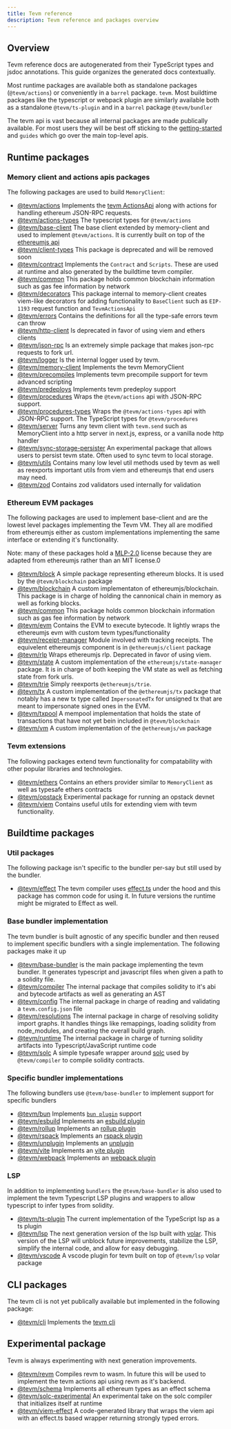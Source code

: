 ```yaml
---
title: Tevm reference
description: Tevm reference and packages overview
---
```


## Overview

Tevm reference docs are autogenerated from their TypeScript types and jsdoc annotations. This guide organizes the generated docs contextually.

Most runtime packages are available both as standalone packages (`@tevm/actions`) or conveniently in a `barrel` package. `tevm`.
Most buildtime packages like the typescript or webpack plugin are similarly available both as a standalone `@tevm/ts-plugin` and in a `barrel` package `@tevm/bundler`

The tevm api is vast because all internal packages are made publically available. For most users they will be best off sticking to the [getting-started](../../getting-started/getting-started/) and `guides` which go over the main top-level apis.

## Runtime packages

### Memory client and actions apis packages

The following packages are used to build `MemoryClient`:

- [@tevm/actions](https://github.com/evmts/tevm-monorepo/tree/main/packages/actions) Implements the [tevm ActionsApi](https://tevm.sh/reference/tevm/decorators/type-aliases/tevmactionsapi/) along with actions for handling ethereum JSON-RPC requests.
- [@tevm/actions-types](https://github.com/evmts/tevm-monorepo/tree/main/packages/actions-types) The typescript types for `@tevm/actions`
- [@tevm/base-client](https://github.com/evmts/tevm-monorepo/tree/main/packages/base-client) The base client extended by memory-client and used to implement `@tevm/actions`. It is currently built on top of the [ethereumjs api](https://github.com/ethereumjs/ethereumjs-monorepo)
- [@tevm/client-types](https://github.com/evmts/tevm-monorepo/tree/main/packages/client-types) This package is deprecated and will be removed soon
- [@tevm/contract](https://github.com/evmts/tevm-monorepo/tree/main/packages/contract) Implements the `Contract` and `Scripts`. These are used at runtime and also generated by the buildtime tevm compiler.
- [@tevm/common](https://github.com/evmts/tevm-monorepo/tree/main/packages/common) This package holds common blockchain information such as gas fee information by network
- [@tevm/decorators](https://github.com/evmts/tevm-monorepo/tree/main/packages/decorators) This package internal to memory-client creates viem-like decorators for adding functionality to `BaseClient` such as `EIP-1193` request function and `TevmActionsApi`
- [@tevm/errors](https://github.com/evmts/tevm-monorepo/tree/main/packages/errors) Contains the definitions for all the type-safe errors tevm can throw
- [@tevm/http-client](https://github.com/evmts/tevm-monorepo/tree/main/packages/http-client) Is deprecated in favor of using viem and ethers clients
- [@tevm/json-rpc](https://github.com/evmts/tevm-monorepo/tree/main/packages/json-rpc) Is an extremely simple package that makes json-rpc requests to fork url.
- [@tevm/logger](https://github.com/evmts/tevm-monorepo/tree/main/packages/logger) Is the internal logger used by tevm.
- [@tevm/memory-client](https://github.com/evmts/tevm-monorepo/tree/main/packages/memory-client) Implements the tevm MemoryClient
- [@tevm/precompiles](https://github.com/evmts/tevm-monorepo/tree/main/packages/precompiles) Implements tevm precompile support for tevm advanced scripting
- [@tevm/predeploys](https://github.com/evmts/tevm-monorepo/tree/main/packages/predeploys) Implements tevm predeploy support
- [@tevm/procedures](https://github.com/evmts/tevm-monorepo/tree/main/packages/procedures) Wraps the `@tevm/actions` api with JSON-RPC support.
- [@tevm/procedures-types](https://github.com/evmts/tevm-monorepo/tree/main/packages/procedures-types) Wraps the `@tevm/actions-types` api with JSON-RPC support. The TypeScript types for `@tevm/procedures`
- [@tevm/server](https://github.com/evmts/tevm-monorepo/tree/main/packages/server) Turns any tevm client with `tevm.send` such as MemoryClient into a http server in next.js, express, or a vanilla node http handler
- [@tevm/sync-storage-persister](https://github.com/evmts/tevm-monorepo/tree/main/packages/sync-storage-persister) An experimental package that allows users to persist tevm state. Often used to sync tevm to local storage.
- [@tevm/utils](https://github.com/evmts/tevm-monorepo/tree/main/packages/utils) Contains many low level util methods used by tevm as well as reexports important utils from viem and ethereumjs that end users may need.
- [@tevm/zod](https://github.com/evmts/tevm-monorepo/tree/main/packages/zod) Contains zod validators used internally for validation

### Ethereum EVM packages

The following packages are used to implement base-client and are the lowest level packages implementing the Tevm VM.
They all are modified from ethereumjs either as custom implementations implementing the same interface or extending it's functionality.

Note: many of these packages hold a [MLP-2.0](https://www.tldrlegal.com/license/mozilla-public-license-2-0-mpl-2) license because they are adapted from ethereumjs rather than an MIT license.0

- [@tevm/block](https://github.com/evmts/tevm-monorepo/tree/main/packages/block) A simple package representing ethereum blocks. It is used by the `@tevm/blockchain` package
- [@tevm/blockchain](https://github.com/evmts/tevm-monorepo/tree/main/packages/blockchain) A custom implementaton of ethereumjs/blockchain. This package is in charge of holding the cannonical chain in memory as well as forking blocks.
- [@tevm/common](https://github.com/evmts/tevm-monorepo/tree/main/packages/common) This package holds common blockchain information such as gas fee information by network
- [@tevm/evm](https://github.com/evmts/tevm-monorepo/tree/main/packages/evm) Contains the EVM to execute bytecode. It lightly wraps the ethereumjs evm with custom tevm types/functionality
- [@tevm/receipt-manager](https://github.com/evmts/tevm-monorepo/tree/main/packages/receipt-manager) Module involved with tracking receipts. The equivelent ethereumjs component is in `@ethereumjs/client` package
- [@tevm/rlp](https://github.com/evmts/tevm-monorepo/tree/main/packages/rlp) Wraps ethereumjs rlp. Deprecated in favor of using viem.
- [@tevm/state](https://github.com/evmts/tevm-monorepo/tree/main/packages/state) A custom implementation of the `ethereumjs/state-manager` package. It is in charge of both keeping the VM state as well as fetching state from fork urls.
- [@tevm/trie](https://github.com/evmts/tevm-monorepo/tree/main/packages/trie) Simply reexports `@ethereumjs/trie`.
- [@tevm/tx](https://github.com/evmts/tevm-monorepo/tree/main/packages/tx) A custom implementation of the `@ethereumjs/tx` package that notably has a new tx type called `ImpersonatedTx` for unsigned tx that are meant to impersonate signed ones in the EVM.
- [@tevm/txpool](https://github.com/evmts/tevm-monorepo/tree/main/packages/txpool) A mempool implementation that holds the state of transactions that have not yet bein included in `@tevm/blockchain`
- [@tevm/vm](https://github.com/evmts/tevm-monorepo/tree/main/packages/vm) A custom implementation of the `@ethereumjs/vm` package

### Tevm extensions

The following packages extend tevm functionality for compatability with other popular libraries and technologies.

- [@tevm/ethers](https://github.com/evmts/tevm-monorepo/tree/main/extensions/ethers) Contains an ethers provider similar to `MemoryClient` as well as typesafe ethers contracts
- [@tevm/opstack](https://github.com/evmts/tevm-monorepo/tree/main/extensions/opstack) Experimental package for running an opstack devnet
- [@tevm/viem](https://github.com/evmts/tevm-monorepo/tree/main/extensions/viem) Contains useful utils for extending viem with tevm functionality.

## Buildtime packages

### Util packages

The following package isn't specific to the bundler per-say but still used by the bundler.

- [@tevm/effect](https://github.com/evmts/tevm-monorepo/tree/main/packages/effect) The tevm compiler uses [effect.ts](https://github.com/Effect-TS/effect) under the hood and this package has common code for using it. In future versions the runtime might be migrated to Effect as well.

### Base bundler implementation

The tevm bundler is built agnostic of any specific bundler and then reused to implement specific bundlers with a single implementation. The following packages make it up

- [@tevm/base-bundler](https://github.com/evmts/tevm-monorepo/tree/main/bundler-packages/base-bundler) is the main package implementing the tevm bundler. It generates typescript and javascript files when given a path to a solidity file.
- [@tevm/compiler](https://github.com/evmts/tevm-monorepo/tree/main/bundler-packages/compiler) The internal package that compiles solidity to it's abi and bytecode artifacts as well as generating an AST
- [@tevm/config](https://github.com/evmts/tevm-monorepo/tree/main/bundler-packages/config) The internal package in charge of reading and validating a `tevm.config.json` file
- [@tevm/resolutions](https://github.com/evmts/tevm-monorepo/tree/main/bundler-packages/resolutions) The internal package in charge of resolving solidity import graphs. It handles things like remappings, loading solidity from node_modules, and creating the overall build graph.
- [@tevm/runtime](https://github.com/evmts/tevm-monorepo/tree/main/bundler-packages/runtime) The internal package in charge of turning solidity artifacts into Typescript/JavaScript runtime code
- [@tevm/solc](https://github.com/evmts/tevm-monorepo/tree/main/bundler-packages/solc) A simple typesafe wrapper around [solc](https://docs.soliditylang.org/en/latest/installing-solidity.html) used by `@tevm/compiler` to compile solidity contracts.

### Specific bundler implementations

The following bundlers use `@tevm/base-bundler` to implement support for specific bundlers

- [@tevm/bun](https://github.com/evmts/tevm-monorepo/tree/main/bundler-packages/bun) Implements [`bun plugin`](https://bun.sh/docs/bundler/plugins) support
- [@tevm/esbuild](https://github.com/evmts/tevm-monorepo/tree/main/bundler-packages/config) Implements an [esbuild plugin](https://esbuild.github.io/plugins/)
- [@tevm/rollup](https://github.com/evmts/tevm-monorepo/tree/main/bundler-packages/config) Implements an [rollup plugin](https://rollupjs.org/plugin-development/)
- [@tevm/rspack](https://github.com/evmts/tevm-monorepo/tree/main/bundler-packages/config) Implements an [rspack plugin](https://www.rspack.dev/config/plugins)
- [@tevm/unplugin](https://github.com/evmts/tevm-monorepo/tree/main/bundler-packages/unplugin) Implements an [unplugin](https://github.com/unjs/unplugin)
- [@tevm/vite](https://github.com/evmts/tevm-monorepo/tree/main/bundler-packages/vite) Implements an [vite plugin](https://vitejs.dev/guide/api-plugin)
- [@tevm/webpack](https://github.com/evmts/tevm-monorepo/tree/main/bundler-packages/webpack) Implements an [webpack plugin](https://webpack.js.org/plugins/)

### LSP

In addition to implementing `bundlers` the `@tevm/base-bundler` is also used to implement the tevm Typescript LSP plugins and wrappers to allow typescript to infer types from solidity.

- [@tevm/ts-plugin](https://github.com/evmts/tevm-monorepo/tree/main/lsp/ts-plugin) The current implementation of the TypeScript lsp as a ts plugin
- [@tevm/lsp](https://github.com/evmts/tevm-monorepo/tree/main/lsp/lsp) The next generation version of the lsp built with [volar](https://volarjs.dev/). This version of the LSP will unblock future improvements, stabilize the LSP, simplify the internal code, and allow for easy debugging.
- [@tevm/vscode](https://github.com/evmts/tevm-monorepo/tree/main/lsp/vscode) A vscode plugin for tevm built on top of `@tevm/lsp` volar package

## CLI packages

The tevm cli is not yet publically available but implemented in the following package:

- [@tevm/cli](https://github.com/evmts/tevm-monorepo/tree/main/bundler-packages/cli) Implements the [tevm cli](../cli/)

## Experimental package

Tevm is always experimenting with next generation improvements.

- [@tevm/revm](https://github.com/evmts/tevm-monorepo/tree/main/experimental/revm) Compiles revm to wasm. In future this will be used to implement the tevm actions api using revm as it's backend.
- [@tevm/schema](https://github.com/evmts/tevm-monorepo/tree/main/experimental/schema) Implements all ethereum types as an effect schema
- [@tevm/solc-experimental](https://github.com/evmts/tevm-monorepo/tree/main/experimental/solc) An experimental take on the solc compiler that initializes itself at runtime
- [@tevm/viem-effect](https://github.com/evmts/tevm-monorepo/tree/main/experimental/viem-effect) A code-generated library that wraps the viem api with an effect.ts based wrapper returning strongly typed errors.
